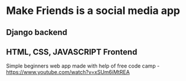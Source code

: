 # Make Friends is a social media app
## Django backend
## HTML, CSS, JAVASCRIPT Frontend

Simple beginners web app made with help of free code camp - https://www.youtube.com/watch?v=xSUm6iMtREA
